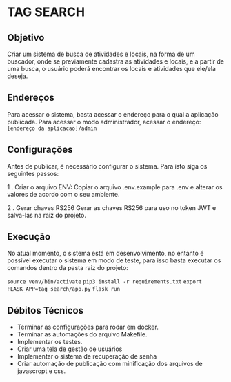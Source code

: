 # TAG SEARCH #

## Objetivo ##

Criar um sistema de busca de atividades e locais, na forma de um buscador, onde se previamente cadastra as atividades e locais, e a partir de uma busca, o usuário poderá encontrar os locais e atividades que ele/ela deseja.


## Endereços ##

Para acessar o sistema, basta acessar o endereço para o qual a aplicação publicada.
Para acessar o modo administrador, acessar o endereço:`[endereço da aplicacao]/admin`

## Configurações ##

Antes de publicar, é necessário configurar o sistema. Para isto siga os seguintes passos:

1 . Criar o arquivo ENV:
Copiar o arquivo .env.example para .env e alterar os valores de acordo com o seu ambiente.

2 . Gerar chaves RS256
Gerar as chaves RS256 para uso no token JWT e salva-las na raiz do projeto.

## Execução ##

No atual momento, o sistema está em desenvolvimento, no entanto é possível executar o sistema em modo de teste, para isso basta executar os comandos dentro da pasta raiz do projeto:

``source venv/bin/activate``
``pip3 install -r requirements.txt``
``export FLASK_APP=tag_search/app.py``
``flask run``


## Débitos Técnicos ##

*   Terminar as configurações para rodar em docker.
*   Terminar as automações do arquivo Makefile.
*   Implementar os testes.
*   Criar uma tela de gestão de usuários
*   Implementar o sistema de recuperação de senha
*   Criar automação de publicação com minificação dos arquivos de javascropt e css.





